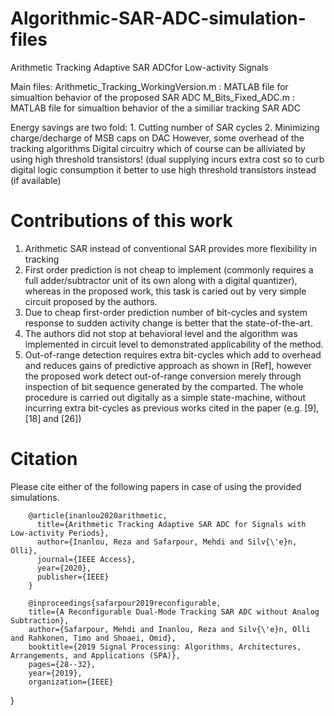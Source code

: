 
# Algorithmic-SAR-ADC-simulation-files
Arithmetic Tracking Adaptive SAR ADCfor Low-activity Signals

Main files:
 Arithmetic_Tracking_WorkingVersion.m : MATLAB file for simualtion behavior of the proposed SAR ADC 
 M_Bits_Fixed_ADC.m : MATLAB file for simualtion behavior of the a similiar tracking SAR ADC 

 Energy savings are two fold: 1. Cutting number of SAR cycles 2. Minimizing charge/decharge of MSB caps on DAC
  However, some overhead of the tracking algorithms Digital circuitry
  which of course can be alliviated by using high threshold transistors!
 (dual supplying incurs extra cost so to curb digital logic consumption
  it better to use high threshold transistors instead (if available)
  
 # Contributions of this work
 
 1.	Arithmetic SAR instead of conventional SAR provides more flexibility in tracking
2.	First order prediction is not cheap to implement (commonly requires a full adder/subtractor unit of its own along with a digital quantizer), whereas in the proposed work, this task is caried out by very simple circuit proposed by the authors.
3.	Due to cheap first-order prediction number of bit-cycles and system response to sudden activity change is better that the state-of-the-art.
4.	The authors did not stop at behavioral level and the algorithm was implemented in circuit level to demonstrated applicability of the method.
5.	Out-of-range detection requires extra bit-cycles which add to overhead and reduces gains of predictive approach as shown in [Ref], however the proposed work detect out-of-range conversion merely through inspection of bit sequence generated by the comparted. The whole procedure is carried out digitally as a simple state-machine, without incurring extra bit-cycles as previous works cited in the paper (e.g. [9],[18] and [26])

# Citation 
  
Please cite either of the following papers in case of using the provided simulations.

        @article{inanlou2020arithmetic,
          title={Arithmetic Tracking Adaptive SAR ADC for Signals with Low-activity Periods},
          author={Inanlou, Reza and Safarpour, Mehdi and Silv{\'e}n, Olli},
          journal={IEEE Access},
          year={2020},
          publisher={IEEE}
        }
        
        @inproceedings{safarpour2019reconfigurable,
        title={A Reconfigurable Dual-Mode Tracking SAR ADC without Analog Subtraction},
        author={Safarpour, Mehdi and Inanlou, Reza and Silv{\'e}n, Olli and Rahkonen, Timo and Shoaei, Omid},
        booktitle={2019 Signal Processing: Algorithms, Architectures, Arrangements, and Applications (SPA)},
        pages={28--32},
        year={2019},
        organization={IEEE}
}




